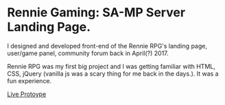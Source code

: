 # Rennie Gaming: SA-MP Server Landing Page.

I designed and developed front-end of the Rennie RPG's landing page, user/game panel, community forum back in April(?) 2017.

Rennie RPG was my first big project and I was getting familiar with HTML, CSS, jQuery (vanilla js was a scary thing for me back in the days.). It was a fun experience.

[Live Protoype](https://ogunb.github.io/rennie-landing/dist/index.html)

